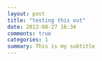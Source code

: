 ```yaml
---
layout: post
title: "testing this out"
date: 2012-08-27 16:34
comments: true
categories: 1
summary: This is my subtitle
---
```

